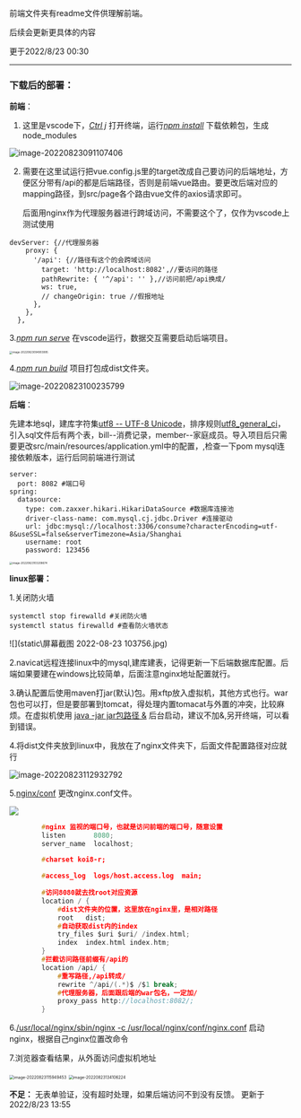 前端文件夹有readme文件供理解前端。

后续会更新更具体的内容

更于2022/8/23 00:30

****

### 下载后的部署：

**前端**：

1. 这里是vscode下，<u>*Ctrl j*</u> 打开终端，运行<u>*npm install*</u>  下载依赖包，生成node_modules

![image-20220823091107406](static\image-20220823091107406.png)

2. 需要在这里试运行把vue.config.js里的target改成自己要访问的后端地址，方便区分带有/api的都是后端路径，否则是前端vue路由。要更改后端对应的mapping路径，到src/page各个路由vue文件的axios请求即可。

   后面用nginx作为代理服务器进行跨域访问，不需要这个了，仅作为vscode上测试使用

```vue
devServer: {//代理服务器
    proxy: {
      '/api': {//路径有这个的会跨域访问
        target: 'http://localhost:8082',//要访问的路径
        pathRewrite: { '^/api': '' },//访问前把/api换成/
        ws: true,
        // changeOrigin: true //假报地址
      },
    },
  },
```

3.<u>*npm run serve*</u> 在vscode运行，数据交互需要启动后端项目。

<img src="static\image-20220823094903995.png" alt="image-20220823094903995" style="zoom: 33%;" />

4.<u>*npm run build*</u> 项目打包成dist文件夹。

![image-20220823100235799](static\image-20220823100235799.png)



**后端**：

先建本地sql，建库字符集<u>utf8 -- UTF-8 Unicode</u>，排序规则<u>utf8_general_ci</u>，引入sql文件后有两个表，bill--消费记录，member--家庭成员。导入项目后只需要更改src/main/resources/application.yml中的配置，,检查一下pom mysql连接依赖版本，运行后同前端进行测试

```properties
server:
  port: 8082 #端口号
spring:
  datasource:
    type: com.zaxxer.hikari.HikariDataSource #数据库连接池
    driver-class-name: com.mysql.cj.jdbc.Driver #连接驱动
    url: jdbc:mysql://localhost:3306/consume?characterEncoding=utf-8&useSSL=false&serverTimezone=Asia/Shanghai
    username: root
    password: 123456
```



<img src="static\image-20220823103208674.png" alt="image-20220823103208674" style="zoom: 33%;" />

**linux部署：**

1.关闭防火墙

```shell
systemctl stop firewalld #关闭防火墙
systemctl status firewalld #查看防火墙状态

```

![](static\屏幕截图 2022-08-23 103756.jpg)

2.navicat远程连接linux中的mysql,建库建表，记得更新一下后端数据库配置。后端如果要建在windows比较简单，后面注意nginx地址配置就行。

3.确认配置后使用maven打jar(默认)包。用xftp放入虚拟机，其他方式也行。war包也可以打，但是要部署到tomcat，得处理内置tomacat与外置的冲突，比较麻烦。在虚拟机使用 <u>java -jar jar包路径 &</u> 后台启动，建议不加&,另开终端，可以看到错误。

4.将dist文件夹放到linux中，我放在了nginx文件夹下，后面文件配置路径对应就行

![image-20220823112932792](static\image-20220823112932792.png)

5.<u>nginx/conf</u>  更改nginx.conf文件。

![](static\image-20220823133216354.png)

```c
		#nginx 监视的端口号，也就是访问前端的端口号，随意设置
		listen       8080;  
        server_name  localhost;

        #charset koi8-r;

        #access_log  logs/host.access.log  main;
		
		#访问8080就去找root对应资源
        location / {
            #dist文件夹的位置，这里放在nginx里，是相对路径
            root   dist;
            #自动获取dist内的index
            try_files $uri $uri/ /index.html;
            index  index.html index.htm;
        }
		#拦截访问路径前缀有/api的
        location /api/ {   
            #重写路径,/api转成/
	        rewrite ^/api/(.*)$ /$1 break;
            #代理服务器，后面跟后端的war包名，一定加/
        	proxy_pass http://localhost:8082/; 
        }
```

6.<u>/usr/local/nginx/sbin/nginx -c /usr/local/nginx/conf/nginx.conf</u>  启动nginx，根据自己nginx位置改命令

7.浏览器查看结果，从外面访问虚拟机地址

<img src="static\image-20220823115949453.png" alt="image-20220823115949453" style="zoom:50%;" />

<img src="static\image-20220823134106224.png" alt="image-20220823134106224" style="zoom:50%;" />

**不足：** 无表单验证，没有超时处理，如果后端访问不到没有反馈。
更新于2022/8/23 13:55